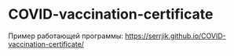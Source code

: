 ﻿# COVID-vaccination-certificate

Пример работающей программы:
https://serrjik.github.io/COVID-vaccination-certificate/
